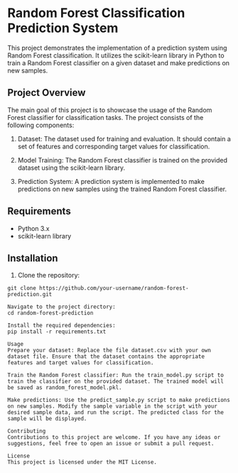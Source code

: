 # Random Forest Classification Prediction System

This project demonstrates the implementation of a prediction system using Random Forest classification. It utilizes the scikit-learn library in Python to train a Random Forest classifier on a given dataset and make predictions on new samples.

## Project Overview

The main goal of this project is to showcase the usage of the Random Forest classifier for classification tasks. The project consists of the following components:

1. Dataset: The dataset used for training and evaluation. It should contain a set of features and corresponding target values for classification.

2. Model Training: The Random Forest classifier is trained on the provided dataset using the scikit-learn library.

3. Prediction System: A prediction system is implemented to make predictions on new samples using the trained Random Forest classifier.

## Requirements

- Python 3.x
- scikit-learn library

## Installation

1. Clone the repository:

```shell
git clone https://github.com/your-username/random-forest-prediction.git

Navigate to the project directory:
cd random-forest-prediction

Install the required dependencies:
pip install -r requirements.txt

Usage
Prepare your dataset: Replace the file dataset.csv with your own dataset file. Ensure that the dataset contains the appropriate features and target values for classification.

Train the Random Forest classifier: Run the train_model.py script to train the classifier on the provided dataset. The trained model will be saved as random_forest_model.pkl.

Make predictions: Use the predict_sample.py script to make predictions on new samples. Modify the sample variable in the script with your desired sample data, and run the script. The predicted class for the sample will be displayed.

Contributing
Contributions to this project are welcome. If you have any ideas or suggestions, feel free to open an issue or submit a pull request.

License
This project is licensed under the MIT License.
